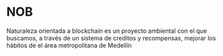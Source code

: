 # NOB
Naturaleza orientada a blockchain es un proyecto ambiental con el que buscamos, a través de un sistema de creditos y recompensas, mejorar los hábitos de el área metropolitana de Medellín
